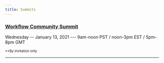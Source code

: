 ```yaml
---
title: Summits
---
```


<div class="surveys" markdown="1">

### [Workflow Community Summit](/summits/community)

Wednesday -- January 13, 2021 --- 9am-noon PST / noon-3pm EST / 5pm-8pm GMT

<span style="font-size: 0.8em">**By invitation only</span>

---

</div>
